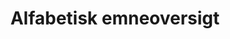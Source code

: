 ---
layout: emneord-archive
title: Alfabetisk emneoversigt
collection: emneord
permalink: /overblik/emneord/
author_profile: false
classes: emneord-archive
sidebar: true
nav: "overblik"
---